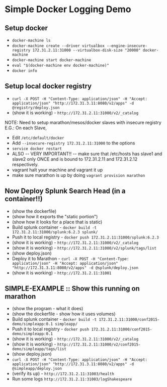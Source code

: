 # Simple Docker Logging Demo

## Setup docker

* `docker-machine ls`
* `docker-machine create --driver virtualbox --engine-insecure-registry 172.31.2.11:31000 --virtualbox-disk-size "20000" docker-machine`
* `docker-machine start docker-machine`
* `eval "$(docker-machine env docker-machine)"`
* `docker info`

## Setup local docker registry

* `curl -X POST -H "Content-Type: application/json" -H "Accept: application/json" "http://172.31.3.11:8080/v2/apps" -d @registry/deploy.json`
* (show it is working) - `http://172.31.2.11:31000/v2/_catalog`

NOTE: Need to setup marathon/mesos/docker slaves with insecure registry
E.G.: On each Slave,
* Edit `/etc/default/docker`
* Add `--insecure-registry 172.31.2.11:31000` to the options
* `service docker restart`
* ALSO -- VERY IMPORTANT!! -- make sure that /etc/hosts has slave1 and slave2 only ONCE and is bound to 172.31.2.11 and 172.31.2.12 respectively.
* vagrant halt your machine and vagrant it up
* make sure marathon is up by doing `vagrant provision marathon`

## Now Deploy Splunk Search Head (in a container!!)
* (show the dockerfile)
* (show how it exports the "static portion")
* (show how it looks for a place that is static)
* Build splunk container - `docker build -t 172.31.2.11:31000/splunk:6.2.3 splunk/`
* Push it to local registry - `docker push 172.31.2.11:31000/splunk:6.2.3`
* (show it is working) - `http://172.31.2.11:31000/v2/_catalog`
* (show it is working) - `http://172.31.2.11:31000/v2/splunk/tags/list`
* (show deploy.json)
* Deploy it to Marathon - `curl -X POST -H "Content-Type: application/json" -H "Accept: application/json" "http://172.31.3.11:8080/v2/apps" -d @splunk/deploy.json`
* (show it is working) - `http://172.31.2.11:31001`

## SIMPLE-EXAMPLE :: Show this running on marathon

* (show the program - what it does)
* (show the dockerfile - show how it uses volumes)
* Build splunk container - `docker build -t 172.31.2.11:31000/conf2015-demo/simpleapp:0.1 simpleapp/`
* Push it to local registry - `docker push 172.31.2.11:31000/conf2015-demo/simpleapp:0.1`
* (show it is working) - `http://172.31.2.11:31000/v2/_catalog`
* (show it is working) - `http://172.31.2.11:31000/v2/conf2015-demo/simpleapp/tags/list`
* (show deploy.json)
* `curl -X POST -H "Content-Type: application/json" -H "Accept: application/json" "http://172.31.3.11:8080/v2/apps" -d @simpleapp/deploy.json`
* (verify its up) - `http://172.31.2.11:31003/health`
* Run some logs `http://172.31.2.11:31003/logShakespeare`

